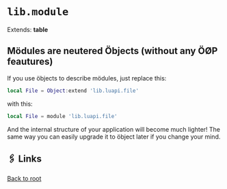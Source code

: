 # `lib.module`

Extends: **table**

## Mödules are neutered Öbjects (without any ÖØP feautures)

If you use öbjects to describe mödules, just replace this:
```lua
local File = Object:extend 'lib.luapi.file'
```
with this:
```lua
local File = module 'lib.luapi.file'
```
And the internal structure of your application will become much lighter!
The same way you can easily upgrade it to öbject later if you change your mind.

## 🖇️ Links

[Back to root](../doc/readme.md)
